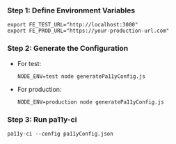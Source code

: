 ### Step 1: Define Environment Variables
```
export FE_TEST_URL="http://localhost:3000"
export FE_PROD_URL="https://your-production-url.com"
```

### Step 2: Generate the Configuration
- For test:
  ```
  NODE_ENV=test node generatePa11yConfig.js
  ```
- For production:
	```
  NODE_ENV=production node generatePa11yConfig.js
  ```

### Step 3: Run pa11y-ci
```
pa11y-ci --config pa11yConfig.json
```
